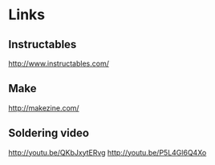 # Links
## Instructables
http://www.instructables.com/

## Make
http://makezine.com/


## Soldering video
http://youtu.be/QKbJxytERvg
http://youtu.be/P5L4Gl6Q4Xo
